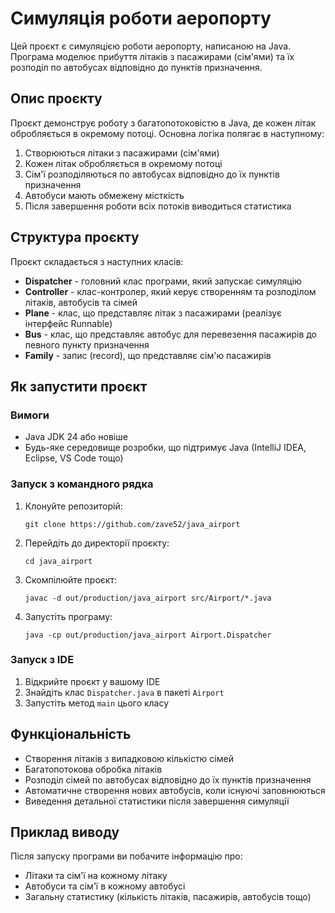 # Симуляція роботи аеропорту

Цей проєкт є симуляцією роботи аеропорту, написаною на Java. Програма моделює прибуття літаків з пасажирами (сім'ями) та їх розподіл по автобусах відповідно до пунктів призначення.

## Опис проєкту

Проєкт демонструє роботу з багатопотоковістю в Java, де кожен літак обробляється в окремому потоці. Основна логіка полягає в наступному:

1. Створюються літаки з пасажирами (сім'ями)
2. Кожен літак обробляється в окремому потоці
3. Сім'ї розподіляються по автобусах відповідно до їх пунктів призначення
4. Автобуси мають обмежену місткість
5. Після завершення роботи всіх потоків виводиться статистика

## Структура проєкту

Проєкт складається з наступних класів:

- **Dispatcher** - головний клас програми, який запускає симуляцію
- **Controller** - клас-контролер, який керує створенням та розподілом літаків, автобусів та сімей
- **Plane** - клас, що представляє літак з пасажирами (реалізує інтерфейс Runnable)
- **Bus** - клас, що представляє автобус для перевезення пасажирів до певного пункту призначення
- **Family** - запис (record), що представляє сім'ю пасажирів

## Як запустити проєкт

### Вимоги
- Java JDK 24 або новіше
- Будь-яке середовище розробки, що підтримує Java (IntelliJ IDEA, Eclipse, VS Code тощо)

### Запуск з командного рядка
1. Клонуйте репозиторій:
   ```
   git clone https://github.com/zave52/java_airport
   ```

2. Перейдіть до директорії проєкту:
   ```
   cd java_airport
   ```

3. Скомпілюйте проєкт:
   ```
   javac -d out/production/java_airport src/Airport/*.java
   ```

4. Запустіть програму:
   ```
   java -cp out/production/java_airport Airport.Dispatcher
   ```

### Запуск з IDE
1. Відкрийте проєкт у вашому IDE
2. Знайдіть клас `Dispatcher.java` в пакеті `Airport`
3. Запустіть метод `main` цього класу

## Функціональність

- Створення літаків з випадковою кількістю сімей
- Багатопотокова обробка літаків
- Розподіл сімей по автобусах відповідно до їх пунктів призначення
- Автоматичне створення нових автобусів, коли існуючі заповнюються
- Виведення детальної статистики після завершення симуляції

## Приклад виводу

Після запуску програми ви побачите інформацію про:
- Літаки та сім'ї на кожному літаку
- Автобуси та сім'ї в кожному автобусі
- Загальну статистику (кількість літаків, пасажирів, автобусів тощо)

